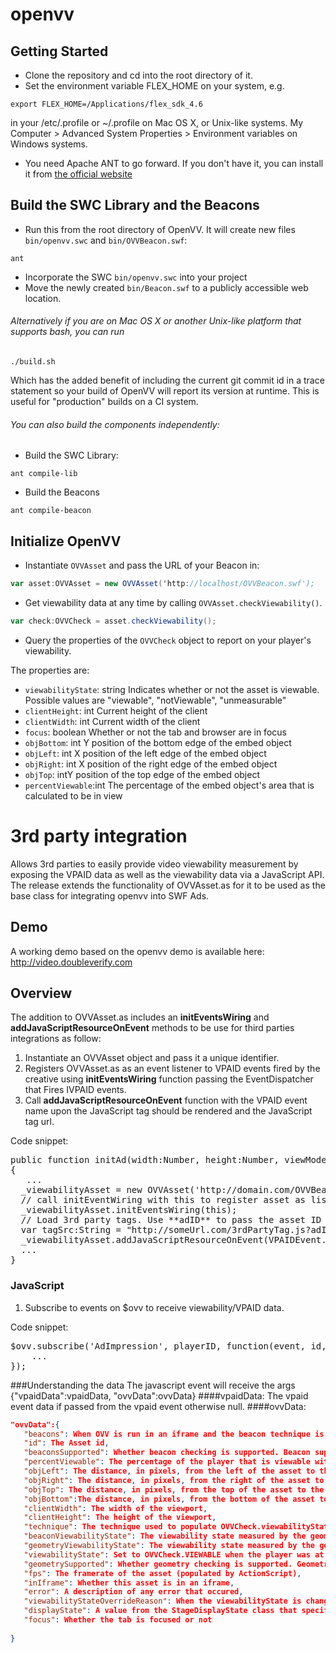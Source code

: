 openvv
======

## Getting Started
* Clone the repository and cd into the root directory of it.
* Set the environment variable FLEX_HOME on your system, e.g. 

```
export FLEX_HOME=/Applications/flex_sdk_4.6
```
in your /etc/.profile or ~/.profile on Mac OS X, or Unix-like systems.  My Computer > Advanced System Properties > Environment variables on Windows systems.

* You need Apache ANT to go forward. If you don't have it, you can install it from [the official website](http://ant.apache.org/)

## Build the SWC Library and the Beacons

* Run this from the root directory of OpenVV. It will create new files `bin/openvv.swc` and `bin/OVVBeacon.swf`:

```
ant
```

* Incorporate the SWC `bin/openvv.swc` into your project
* Move the newly created `bin/Beacon.swf` to a publicly accessible web location.


###### Alternatively if you are on Mac OS X or another Unix-like platform that supports bash, you can run

```
./build.sh
```

Which has the added benefit of including the current git commit id in a trace statement so your build of OpenVV will report its version at runtime.   This is useful for "production" builds on a CI system.  

###### You can also build the components independently:

* Build the SWC Library:

```    
ant compile-lib
```

* Build the Beacons

```
ant compile-beacon
```


## Initialize OpenVV 
* Instantiate `OVVAsset` and pass the URL of your Beacon in:
```actionscript
var asset:OVVAsset = new OVVAsset('http://localhost/OVVBeacon.swf');
```
* Get viewability data at any time by calling `OVVAsset.checkViewability()`.
```actionscript
var check:OVVCheck = asset.checkViewability();
```
* Query the properties of the `OVVCheck` object to report on your player's viewability.

The properties are:

* <code>viewabilityState</code>: string Indicates whether or not the asset is viewable. Possible values are "viewable", "notViewable", "unmeasurable"
* <code>clientHeight</code>: int Current height of the client
* <code>clientWidth</code>: int Current width of the client
* <code>focus</code>: boolean Whether or not the tab and browser are in focus
* <code>objBottom</code>: int Y position of the bottom edge of the embed object
* <code>objLeft</code>: int X position of the left edge of the embed object
* <code>objRight</code>: int X position of the right edge of the embed object
* <code>objTop</code>: intY position of the top edge of the embed object
* <code>percentViewable</code>:int The percentage of the embed object's area that is calculated to be in view


3rd party integration
==========================

Allows 3rd parties to easily provide video viewability measurement by exposing the VPAID data as well as the viewability data via a JavaScript API.  The release extends the functionality of OVVAsset.as for it to be used as the base class for integrating openvv into SWF Ads.

## Demo
A working demo based on the openvv demo is available here: http://video.doubleverify.com
## Overview
The addition to OVVAsset.as includes an **initEventsWiring** and **addJavaScriptResourceOnEvent** methods to be use for third parties integrations as follow:

1.  Instantiate an OVVAsset object and pass it a unique identifier. 
2.  Registers OVVAsset.as as an event listener to VPAID events fired by the creative using **initEventsWiring** function passing the EventDispatcher that Fires IVPAID events.
3.  Call **addJavaScriptResourceOnEvent** function with the VPAID event name upon the JavaScript tag should be rendered and the JavaScript tag url.

Code snippet:
<pre>
public function initAd(width:Number, height:Number, viewMode:String, desiredBitrate:Number, creativeData:String, environmentVars:String):void 
{
   ...
  _viewabilityAsset = new OVVAsset('http://domain.com/OVVBeacon.swf', guid);  		
  // call initEventWiring with this to register asset as listener to VPAID events
  _viewabilityAsset.initEventsWiring(this); 						
  // Load 3rd party tags. Use **adID** to pass the asset ID
  var tagSrc:String = "http://someUrl.com/3rdPartyTag.js?adID=" + guid;			
  _viewabilityAsset.addJavaScriptResourceOnEvent(VPAIDEvent.AdStarted, tagSrc);
  ...
}
</pre>

### JavaScript
1.	Subscribe to events on $ovv to receive viewability/VPAID data.

Code snippet:
<pre>
$ovv.subscribe('AdImpression', playerID, function(event, id, args) {
  	...
});
</pre>

###Understanding the data
The javascript event will receive the args {"vpaidData":vpaidData, "ovvData":ovvData}
####vpaidData:
The vpaid event data if passed from the vpaid event otherwise null.
####ovvData: 

```json
"ovvData":{  
   "beacons": When OVV is run in an iframe and the beacon technique is used, this array is populated with the states of each beacon, identified by their index. True means the beacon was viewable and false means the beacon was unviewable. Beacon 0 is the "control beacon" and should always be false,
   "id": The Asset id,
   "beaconsSupported": Whether beacon checking is supported. Beacon support is defined by placing a "control beacon" SWF off screen, and verifying that it is throttled as expected,
   "percentViewable": The percentage of the player that is viewable within the viewport,
   "objLeft": The distance, in pixels, from the left of the asset to the left of the viewport,
   "objRight": The distance, in pixels, from the right of the asset to the right of the viewport,
   "objTop": The distance, in pixels, from the top of the asset to the top of the viewport,
   "objBottom":The distance, in pixels, from the bottom of the asset to the bottom of the viewport,
   "clientWidth": The width of the viewport,
   "clientHeight": The height of the viewport,   
   "technique": The technique used to populate OVVCheck.viewabilityState. Will be either OVV.GEOMETRY when OVV is run in the root page, or OVV.BEACON when OVV is run in an iframe. When in debug mode, will always remain blank,
   "beaconViewabilityState": The viewability state measured by the geometry technique. Only populated when OVV.DEBUG is true,   
   "geometryViewabilityState": The viewability state measured by the geometry technique. Only populated when OVV.DEBUG is true,
   "viewabilityState": Set to OVVCheck.VIEWABLE when the player was at least 50% viewable. Set to OVVCheck when the player was less than 50% viewable. Set to OVVCheck.UNMEASURABLE when a determination could not be made,   
   "geometrySupported": Whether geometry checking is supported. Geometry support requires that the asset is not within an iframe,
   "fps": The framerate of the asset (populated by ActionScript),   
   "inIframe": Whether this asset is in an iframe,   
   "error": A description of any error that occured,
   "viewabilityStateOverrideReason": When the viewabilityState is changed by ActionScript detecting that the asset is in fullscreen, this will be set to FULLSCREEN,
   "displayState": A value from the StageDisplayState class that specifies which display state to use,
   "focus": Whether the tab is focused or not
   
}
```